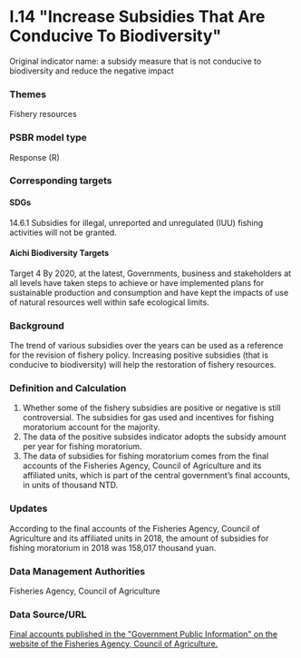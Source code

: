 # I.14 "Increase Subsidies That Are Conducive To Biodiversity"
Original indicator name: a subsidy measure that is not conducive to biodiversity and reduce the negative impact

### Themes
Fishery resources
### PSBR model type
Response (R)
### Corresponding targets
#### SDGs
14.6.1 Subsidies for illegal, unreported and unregulated (IUU) fishing activities will not be granted.
#### Aichi Biodiversity Targets
Target 4 By 2020, at the latest, Governments, business and stakeholders at all levels have taken steps to achieve or have implemented plans for sustainable production and consumption and have kept the impacts of use of natural resources well within safe ecological limits.
### Background
The trend of various subsidies over the years can be used as a reference for the revision of fishery policy. Increasing positive subsidies (that is conducive to biodiversity) will help the restoration of fishery resources.
### Definition and Calculation
1. Whether some of the fishery subsidies are positive or negative is still controversial. The subsidies for gas used and incentives for fishing moratorium account for the majority.
2. The data of the positive subsides indicator adopts the subsidy amount per year for fishing moratorium.
3. The data of subsidies for fishing moratorium comes from the final accounts of the Fisheries Agency, Council of Agriculture and its affiliated units, which is part of the central government’s final accounts, in units of thousand NTD.
### Updates
According to the final accounts of the Fisheries Agency, Council of Agriculture and its affiliated units in 2018, the amount of subsidies for fishing moratorium in 2018 was 158,017 thousand yuan.
### Data Management Authorities
Fisheries Agency, Council of Agriculture
### Data Source/URL
[Final accounts published in the "Government Public Information" on the website of the Fisheries Agency, Council of Agriculture.](https://www.fa.gov.tw/cht/GovAccount/index.aspx)